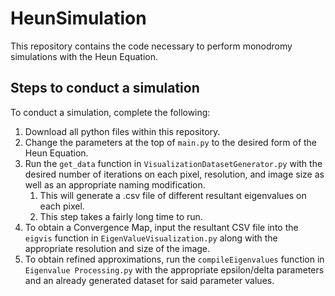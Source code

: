 # HeunSimulation
This repository contains the code necessary to perform monodromy simulations with the Heun Equation.

## Steps to conduct a simulation
To conduct a simulation, complete the following:
1. Download all python files within this repository.
2. Change the parameters at the top of `main.py` to the desired form of the Heun Equation.
3. Run the `get_data` function in `VisualizationDatasetGenerator.py` with the desired number of iterations on each pixel, resolution, and image size as well as an appropriate naming modification.
   1. This will generate a .csv file of different resultant eigenvalues on each pixel.
   2. This step takes a fairly long time to run.
4. To obtain a Convergence Map, input the resultant CSV file into the `eigvis` function in `EigenValueVisualization.py` along with the appropriate resolution and size of the image.
5. To obtain refined approximations, run the `compileEigenvalues` function in `Eigenvalue Processing.py` with the appropriate epsilon/delta parameters and an already generated dataset for said parameter values.

